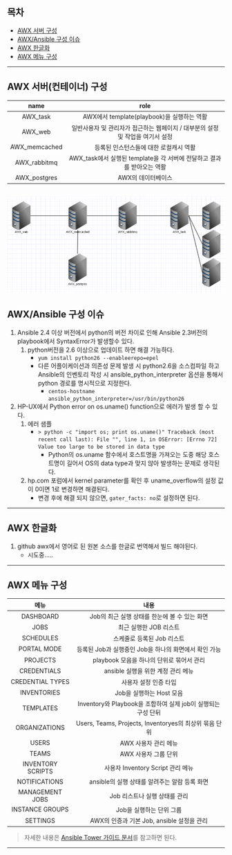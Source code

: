 ## 목차
- [AWX 서버 구성](#1)
- [AWX/Ansible 구성 이슈](#2)
- [AWX 한글화](#3)
- [AWX 메뉴 구성](#4)

---

<a name="1"></a>

## AWX 서버(컨테이너) 구성
|     name      |                                   role                                     |
| :-----------: | :------------------------------------------------------------------------: |
|   AWX_task    |                  AWX에서 template(playbook)을 실행하는 역활                  |
|    AWX_web    |  일반사용자 및 관리자가 접근하는 웹페이지 / 대부분의 설정 및 작업을 여기서 설정  |
| AWX_memcached |                    등록된 인스턴스들에 대한 로컬캐시 역활                     |
| AWX_rabbitmq  |     AWX_task에서 실행된 template을 각 서버에 전달하고 결과를 받아오는 역활     |
| AWX_postgres  |                              AWX의 데이터베이스                             |

![](images/2020-02-05-14-06-29.png)
---

<a name="2"></a>

## AWX/Ansible 구성 이슈
1. Ansible 2.4 이상 버전에서 python의 버전 차이로 인해 Ansible 2.3버전의 playbook에서 SyntaxError가 발생할수 있다.
   1. python버전을 2.6 이상으로 업데이트 하면 해결 가능하다.
      - `yum install python26 --enableerepo=epel`
      - 다른 어플이케이션과 의존성 문제 발생 시 python2.6을 소스컴파일 하고 Ansible의 인벤토리 작성 시 ansible_python_interpreter 옵션을 통해서 python 경로를 명시적으로 지정한다.
        - `centos-hostname ansible_python_interpreter=/usr/bin/python26`
2. HP-UX에서 Python error on os.uname() function으로 에러가 발생 할 수 있다.
   1. 에러 샘플
      - `> python -c "import os; print os.uname()" Traceback (most recent call last): File "", line 1, in OSError: [Errno 72] Value too large to be stored in data type`
        - Python의 os.uname 함수에서 호스트명을 가져오는 도중 해당 호스트명이 길어서 OS의 data type과 맞지 않아 발생하는 문제로 생각된다.
   2. hp.com 포럼에서 kernel parameter를 확인 후 uname_overflow의 설정 값이 0이면 1로 변경하면 해결된다.
      - 변경 후에 해결 되지 않으면, `gater_facts: no`로 설정하면 된다.


---

<a name="3"></a>

## AWX 한글화
1. github awx에서 영어로 된 원본 소스를 한글로 번역해서 빌드 해야된다.
   - 시도중.....
---

<a name="4"></a>

## AWX 메뉴 구성
|        메뉴         |                       내용                       |
| :---------------: | :--------------------------------------------: |
|     DASHBOARD     |          Job의 최근 실행 상태를 한눈에 볼 수 있는 화면          |
|       JOBS        |                 최근 실행한 JOB 리스트                 |
|     SCHEDULES     |                스케줄로 등록된 Job 리스트                |
|    PORTAL MODE    |       등록된 Job과 실행중인 Job을 하나의 화면에서 확인 가능        |
|     PROJECTS      |          playbook 모음을 하나의 단위로 묶어서 관리           |
|    CREDENTIALS    |            ansible 실행을 위한 계정 관리 메뉴             |
| CREDENTIAL TYPES  |                  사용자 설정 인증 타입                  |
|    INVENTORIES    |               Job을 실행하는 Host 모음                |
|     TEMPLATES     |  Inventory와 Playbook을 조합하여 실제 job이 실행되는 구성 단뒤  |
|   ORGANIZATIONS   | Users, Teams, Projects, Inventoryes의 최상위 묶음 단위 |
|       USERS       |                 AWX 사용자 관리 메뉴                  |
|       TEAMS       |                 AWX 사용자 그룹 단위                  |
| INVENTORY SCRIPTS |           사용자 Inventory Script 관리 메뉴           |
|   NOTIFICATIONS   |         ansible의 실행 상태를 알려주는 알람 등록 화면          |
|  MANAGEMENT JOBS  |               Job 리스트나 실행 상태를 관리               |
|  INSTANCE GROUPS  |                Job을 실행하는 단위 그룹                 |
|     SETTINGS      |        AWX의 인증과 기본 Job, ansible 설정을 관리         |
> 자세한 내용은 [Ansible Tower 가이드 문서](http://docs.ansible.com/ansible-tower/)를 참고하면 된다.

---